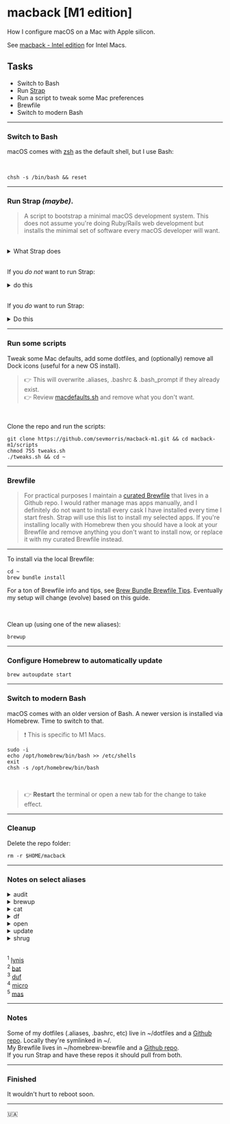 # macback [M1 edition]

How I configure macOS on a Mac with Apple silicon.

See [macback - Intel edition](https://github.com/sevmorris/macback-intel) for Intel Macs.


## Tasks

- Switch to Bash
- Run [Strap](https://github.com/MikeMcQuaid/strap)
- Run a script to tweak some Mac preferences
- Brewfile
- Switch to modern Bash

---
### Switch to Bash

  macOS comes with [zsh](https://support.apple.com/en-us/HT208050) as the default shell, but I use Bash:

  <br>

  ```
  chsh -s /bin/bash && reset
  ```


---
### Run Strap *(maybe)*.

> A script to bootstrap a minimal macOS development system. This does not assume you're doing Ruby/Rails
> web development but installs the minimal set of software every macOS developer will want.

<br>

<details>
  <summary>What Strap does</summary>

<br>

- Disables Java in Safari (for better security)
- Enables the macOS screensaver password immediately (for better security)
- Enables the macOS application firewall (for better security)
- Adds a Found this computer? message to the login screen (for machine recovery)
- Enables full-disk encryption and saves the FileVault Recovery Key to the Desktop (for better security)
- Installs the Xcode Command Line Tools (for compilers and Unix tools)
- Agree to the Xcode license (for using compilers without prompts)
- Installs Homebrew (for installing command-line software)
- Installs Homebrew Bundle (for bundler-like Brewfile support)
- Installs Homebrew Services (for managing Homebrew-installed services)
- Installs Homebrew Cask (for installing graphical software)
- Installs the latest macOS software updates (for better security)
- Installs dotfiles from a user's https://github.com/username/dotfiles repository. If they exist and are executable: runs script/setup to configure the dotfiles and script/strap-after-setup after setting up everything else.
- Installs software from a user's Brewfile in their https://github.com/username/homebrew-brewfile repository or .Brewfile in their home directory.
- A simple web application to set Git's name, email and GitHub token (needs authorised on any organisations you wish to access)
- Idempotent

</details>

<br>

If you _do not_ want to run Strap:

<details>
  <summary>do this</summary>

---
Install [Homebrew](https://brew.sh/):


```
/bin/bash -c "$(curl -fsSL https://raw.githubusercontent.com/Homebrew/install/HEAD/install.sh)"
```

<br>

Install Xcode Command Line Tools:


```
xcode-select --install
```

</details>

<br>

If you _do_ want to run Strap:

<details>
  <summary>Do this</summary>

---

```
git clone https://github.com/MikeMcQuaid/strap
cd strap
bash bin/strap.sh
```

Alternatively, you can run [Strap in a browser](https://macos-strap.herokuapp.com/).

</details>


---
### Run some scripts

Tweak some Mac defaults, add some dotfiles, and (optionally) remove all Dock icons (useful for a new OS install).


> :point_right: This will overwrite .aliases, .bashrc & .bash_prompt if they already exist.<br>
> :point_right: Review [macdefaults.sh](scripts/macdefaults.sh) and remove what you don't want.

<br>

Clone the repo and run the scripts:

```
git clone https://github.com/sevmorris/macback-m1.git && cd macback-m1/scripts
chmod 755 tweaks.sh
./tweaks.sh && cd ~
```

---
### Brewfile

> For practical purposes I maintain a [curated Brewfile](https://github.com/sevmorris/homebrew-brewfile.git) that lives in a Github repo. I would rather manage mas apps manually, and I definitely do not want to install every cask I have installed every time I start fresh. Strap will use this list to install my selected apps. If you're installing locally with Homebrew then you should have a look at your Brewfile and remove anything you don't want to install now, or replace it with my curated Brewfile instead.

---
To install via the local Brewfile:

```
cd ~
brew bundle install
```

For a ton of Brewfile info and tips, see [Brew Bundle Brewfile Tips](https://gist.github.com/ChristopherA/a579274536aab36ea9966f301ff14f3f). Eventually my setup will change (evolve) based on this guide.

<br>

Clean up (using one of the new aliases):

```
brewup
```

---
### Configure Homebrew to automatically update

```
brew autoupdate start
```

---
### Switch to modern Bash

macOS comes with an older version of Bash. A newer version is installed via Homebrew. Time to switch to that.

> :exclamation: This is specific to M1 Macs.

```
sudo -i
echo /opt/homebrew/bin/bash >> /etc/shells
exit
chsh -s /opt/homebrew/bin/bash
```

<br>

> :point_right: **Restart** the terminal or open a new tab for the change to take effect.


---
### Cleanup

Delete the repo folder:

```
rm -r $HOME/macback
```


---
### Notes on select aliases

<details>
  <summary>audit</summary>
  <br>
  Runs a system audit using security and system auditing tool Lynis <sup>1</sup>.

</details>


<details>
  <summary>brewup</summary>
  <br>
  Updates, upgrades & cleans up Homebrew.

</details>


<details>
  <summary>cat</summary>
  <br>
  Opens a file with cat clone bat <sup>2</sup>.

</details>


<details>
  <summary>df</summary>
  <br>
  Gives an overview of the filesystem disk space usage using Disk Usage/Free utility (duf) <sup>3</sup> instead of df.

</details>


<details>
  <summary>open</summary>
  <br>
  Opens file for editing in the text editor micro <sup>4</sup> .  

</details>


<details>
  <summary>update</summary>
  <br>
  Gets macOS Software Updates (using mas <sup>5</sup>), and updates installed Ruby gems, npm, and their installed packages.

</details>


<details>
  <summary>shrug</summary>
  <br>
  Copies ¯\_(ツ)_/¯ to the clipboard

</details>

<br>

<sup>1</sup> [lynis](https://formulae.brew.sh/formula/lynis#default)<br>
<sup>2</sup> [bat](https://formulae.brew.sh/formula/bat#default)<br>
<sup>3</sup> [duf](https://formulae.brew.sh/formula/duf#default)<br>
<sup>4</sup> [micro](https://formulae.brew.sh/formula/micro#default)<br>
<sup>5</sup> [mas](https://formulae.brew.sh/formula/mas#default)


---
### Notes

Some of my dotfiles (.aliases, .bashrc, etc) live in ~/dotfiles and a [Github repo](https://github.com/sevmorris/dotfiles.git). Locally they're symlinked in ~/.<br>
My Brewfile lives in ~/homebrew-brewfile  and a [Github repo](https://github.com/sevmorris/homebrew-brewfile.git).<br>
If you run Strap and have these repos it should pull from both.


---
### Finished

It wouldn't hurt to reboot soon.

---

:ukraine:
